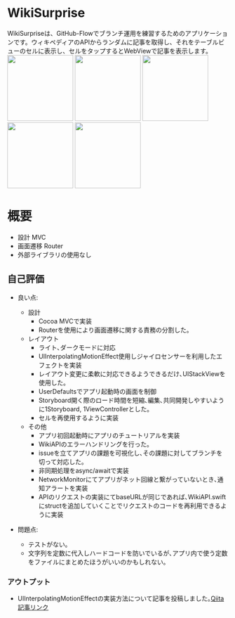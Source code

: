 # WikiSurprise
WikiSurpriseは、GitHub-Flowでブランチ運用を練習するためのアプリケーションです。ウィキペディアのAPIからランダムに記事を取得し、それをテーブルビューのセルに表示し、セルをタップするとWebViewで記事を表示します。  
<img width="150" src="https://github.com/user-attachments/assets/81b2c6ea-3ef9-44e5-903b-5c856f8a5093">
<img width="150" src="https://github.com/user-attachments/assets/85bf76ef-2ce8-4b27-959e-4153fd6ed73a">
<img width="150" src="https://github.com/user-attachments/assets/71ab7dc9-9d9b-4ad9-81d4-c86320e945a0">
<img width="150" src="https://github.com/user-attachments/assets/706dabba-11bc-406c-a8f5-6af539a74730">
<img width="150" src="https://github.com/user-attachments/assets/faefe5fd-69c6-497a-bc70-1e6b36d4e205">


# 概要
* 設計 MVC  
* 画面遷移 Router  
* 外部ライブラリの使用なし  

## 自己評価
- 良い点:
	-  設計
		- Cocoa MVCで実装
		- Routerを使用により画面遷移に関する責務の分割した｡
	- レイアウト
		- ライト､ダークモードに対応
		- UIInterpolatingMotionEffect使用しジャイロセンサーを利用したエフェクトを実装
		- レイアウト変更に柔軟に対応できるようできるだけ､UIStackViewを使用した｡
		- UserDefaultsでアプリ起動時の画面を制御
		- Storyboard開く際のロード時間を短縮､編集､共同開発しやすいように1Storyboard, 1ViewControllerとした｡
  		- セルを再使用するように実装
  - その他
    - アプリ初回起動時にアプリのチュートリアルを実装
    - WikiAPIのエラーハンドリングを行った｡
    - issueを立てアプリの課題を可視化し､その課題に対してブランチを切って対応した｡
    - 非同期処理をasync/awaitで実装
    - NetworkMonitorにてアプリがネット回線と繋がっていないとき､通知アラートを実装
    - APIのリクエストの実装にてbaseURLが同じであれば､WikiAPI.swiftにstructを追加していくことでリクエストのコードを再利用できるように実装




- 問題点:
  - テストがない｡
  - 文字列を定数に代入しハードコードを防いでいるが､アプリ内で使う定数をファイルにまとめたほうがいいのかもしれない｡

### アウトプット
- UIInterpolatingMotionEffectの実装方法について記事を投稿しました｡[Qiita記事リンク](https://qiita.com/Imael/items/1f66307e08243bbea825) 





